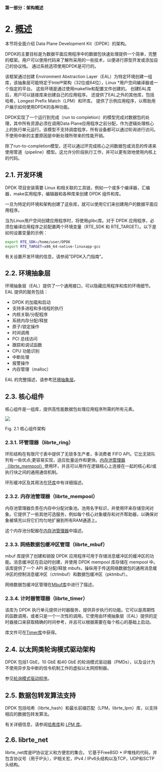 **第一部分：架构概述**

# 2. [概述](http://dpdk.org/doc/guides/prog_guide/overview.html)

本节将全面介绍 Data Plane Development Kit（DPDK）的架构。

DPDK的主要目标是为数据平面应用程序中的数据包快速处理提供一个简单，完整的框架。用户可以使用代码来了解所采用的一些技术，以便进行原型开发或添加自己的协议栈。 通过系统选项使用DPDK是可行的。

该框架通过创建 Environment Abstraction Layer（EAL）为特定环境创建一组库，该抽象层可能特定于Intel®架构（32位或64位），Linux *用户空间编译器或一个指定的平台。 这些环境是通过使用makefile和配置文件创建的。 创建EAL库后，用户可以链接库来创建自己的应用程序。 还提供了EAL之外的其他库，包括哈希，Longest Prefix Match（LPM）和环库。 提供了示例应用程序，以帮助用户展示如何使用DPDK的各种功能。

DPDK实现了一个运行到完成（run to completion）的模型完成对数据包的处理，其中所有资源必须在调用Data Plane应用程序之前分配，作为逻辑处理核心上的执行单元运行。该模型不支持调度程序，所有设备都可以通过轮询进行访问。不使用中断的主要原因是中断处理所带来的性能开销。

除了run-to-completion模型，还可以通过环完成核心之间数据包或消息的传递来使用管道（pipeline）模型。这允许分阶段执行工作，并可以更有效地使用内核上的代码。

## 2.1. 开发环境

DPDK 项目安装需要 Linux 和相关联的工具链，例如一个或多个编译器，汇编器，make实用程序，编辑器和各种库来创建 DPDK 组件和库。

一旦为特定的环境和架构创建了这些库，就可以使用它们来创建用户的数据平面应用程序。

当为Linux用户空间创建应用程序时，将使用glibc库。对于 DPDK 应用程序，必须在编译应用程序之前配置两个环境变量（RTE_SDK 和 RTE_TARGET）。以下是如何设置变量的示例：

```sh
export RTE_SDK=/home/user/DPDK
export RTE_TARGET=x86_64-native-linuxapp-gcc
```

有关设置开发环境的信息，请参阅”DPDK入门指南”。

## 2.2. 环境抽象层

环境抽象层（EAL）提供了一个通用接口，可以隐藏应用程序和库的环境细节。 EAL 提供的服务包括：

- DPDK 的加载和启动
- 支持多进程和多线程的执行
- 内核关联/分配程序
- 系统内存分配/释放
- 原子/锁定操作
- 时间调用
- PCI 总线访问
- 跟踪和调试函数
- CPU 功能识别
- 中断处理
- 报警操作
- 内存管理（malloc）

EAL 的完整描述，请参考[环境抽象层](https://github.com/answerwa/DPDK-translation/blob/master/程序员指南/3.%20环境抽象层.md)。

## 2.3. 核心组件

核心组件是一组库，提供高性能数据包处理应用程序所需的所有元素。

![](http://dpdk.org/doc/guides/_images/architecture-overview.svg)

Fig. 2.1 核心组件架构

### 2.3.1. 环管理器（librte_ring）

环形结构在有限尺寸表中提供了无锁多生产者，多消费者 FIFO API。它比无锁队列有一些优点;更容易实现，适应批量运作和更快。[内存池管理器（librte_mempool）](https://github.com/answerwa/DPDK-translation/blob/master/程序员指南/5.%20内存池库.md)使用环，并且可以用作在逻辑核心上连接在一起的核心和/或执行块之间的通用通信机制。

环形缓冲区及其用法在[环库](https://github.com/answerwa/DPDK-translation/blob/master/程序员指南/4.%20环库.md)中有详细描述。

### 2.3.2. 内存池管理器（librte_mempool）

内存池管理器负责在内存中分配对象池。池用名字标识，并使用环来存储空闲对象。它提供了一些其他可选服务，例如每个核心对象缓存和对齐帮助器，以确保对象被填充以将它们均匀地扩展到所有RAM通道上。

这个内存池分配器在[内存池管理器](https://github.com/answerwa/DPDK-translation/blob/master/%E7%A8%8B%E5%BA%8F%E5%91%98%E6%8C%87%E5%8D%97/5.%20%E5%86%85%E5%AD%98%E6%B1%A0%E5%BA%93.md)中描述。

### 2.3.3. 网络数据包缓冲区管理（librte_mbuf）

mbuf 库提供了创建和销毁 DPDK 应用程序可用于存储消息缓冲区的缓冲区的功能。消息缓冲区在启动时创建，并使用 DPDK mempool 库存储在 mempool 中。该库提供了一个 API 来分配/释放 mbufs，操纵用于传送网络数据包的通用消息缓冲区的控制消息缓冲区（ctrlmbuf）和数据包缓冲区（pktmbuf）。

网络数据包缓冲区管理在[Mbuf库](https://github.com/answerwa/DPDK-translation/blob/master/程序员指南/6.%20Mbuf库.md)中进行了描述。

### 2.3.4. 计时器管理器（librte_timer）

该库为 DPDK 执行单元提供计时器服务，提供异步执行的功能。它可以是周期性的函数调用，或者只是一个一次性的调用。它使用由环境抽象层（EAL）提供的定时器接口来获取精确的时间参考，并且可以根据需要在每个核心的基础上启动。

库文件可在[Timer库](https://github.com/answerwa/DPDK-translation/blob/master/程序员指南/11.%20Timer库.md)中获得。

## 2.4. 以太网类轮询模式驱动架构

DPDK 包括1 GbE，10 GbE 和40 GbE 的轮询模式驱动器（PMDs），以及设计为不使用异步及中断的信令机制工作的虚拟以太网控制器。

参见[轮询模式驱动程序](https://github.com/answerwa/DPDK-translation/blob/master/程序员指南/7.%20轮询模式驱动程序.md)。

## 2.5. 数据包转发算法支持

DPDK 包括哈希（librte_hash）和最长前缀匹配（LPM，librte_lpm）库，以支持相应的数据包转发算法。

有关详细信息，请参阅[哈希库](https://github.com/answerwa/DPDK-translation/blob/master/程序员指南/12.%20哈希库.md)和 [LPM 库](https://github.com/answerwa/DPDK-translation/blob/master/程序员指南/14.%20LPM%20库.md)。

## 2.6. librte_net

librte_net库是IP协议定义和方便宏的集合。 它基于FreeBSD * IP堆栈的代码，并包含协议号（用于IP头），IP相关宏，IPv4 / IPv6头结构以及TCP，UDP和SCTP头结构。